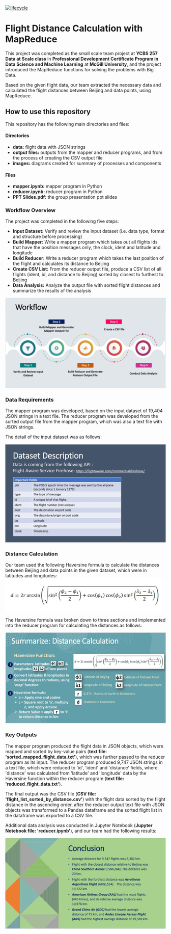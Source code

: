 [![lifecycle](https://img.shields.io/badge/lifecycle-experimental-orange.svg)](https://www.tidyverse.org/lifecycle/#experimental)

# Flight Distance Calculation with MapReduce

This project was completed as the small scale team project at __YCBS 257 Data at Scale class__ in __Professional Development Certificate Program in Data Science and Machine Learning__ at __McGill University__, and the project introduced the MapReduce functions for solving the problems with Big Data. 

Based on the given flight data, our team extracted the necessary data and calculated the flight distances between Beijing and data points, using MapReduce.

## How to use this repository

This repository has the following main directories and files:

#### __Directories__
* __data:__ flight data with JSON strings
* __output files:__ outputs from the mapper and reducer programs, and from the process of creating the CSV output file
* __images:__ diagrams created for summary of processes and components

#### __Files__
* __mapper.ipynb:__ mapper program in Python
* __reducer.ipynb:__ reducer program in Python
* __PPT Slides.pdf:__ the group presentation ppt slides

### Workflow Overview

The project was completed in the following five steps:
* __Input Dataset:__ Verify and review the input dataset (i.e. data type, format and structure before processing)
* __Build Mapper:__ Write a mapper program which takes out all flights ids that have the position messages only, the clock, ident and latitude and longitude
* __Build Reducer:__ Write a reducer program which takes the last position of the flight and calculates its distance to Beijing
* __Create CSV List:__ From the reducer output file, produce a CSV list of all flights (ident, id, and distance to Beijing) sorted by closest to furthest to Beijing
* __Data Analysis:__ Analyze the output file with sorted flight distances and summarize the results of the analysis

![workflow](https://github.com/Nicole-Hong/Flight_Distance_Calculation_with_MapReduce/blob/main/images/workflow.JPG)

### Data Requirements

The mapper program was developed, based on the input dataset of 19,404 JSON strings in a text file. The reducer program was developed from the sorted output file from the mapper program, which was also a text file with JSON strings.

The detail of the input dataset was as follows:

![dataset](https://github.com/Nicole-Hong/Flight_Distance_Calculation_with_MapReduce/blob/main/images/dataset.JPG)

### Distance Calculation

Our team used the following Haversine formula to calculate the distances between Beijing and data points in the given dataset, which were in latitudes and longitudes:
![formula](https://github.com/Nicole-Hong/Flight_Distance_Calculation_with_MapReduce/blob/main/images/haversine.JPG)

The Haversine formula was broken down to three sections and implemented into the reducer program for calculating the distances as follows:

![haversine_details](https://github.com/Nicole-Hong/Flight_Distance_Calculation_with_MapReduce/blob/main/images/haversine_details.JPG)

### Key Outputs

The mapper program produced the flight data in JSON objects, which were mapped and sorted by key-value pairs (__text file: 'sorted_mapped_flight_data.txt'__), which was further passed to the reducer program as its input. The reducer program produced 9,747 JSON strings in a text file, which were reduced to 'id', 'ident' and 'distance' fields, where 'distance' was calculated from 'latitude' and 'longitude' data by the Haversine function within the reducer program (__text file: 'reduced_flight_data.txt'__).  

The final output was the CSV file (__CSV file: 'flight_list_sorted_by_distance.csv'__) with the flight data sorted by the flight distance in the ascending order, after the reducer output text file with JSON objects was transformed to a Pandas dataframe and the sorted flight list in the dataframe was exported to a CSV file.

Additional data analysis was conducted in Jupyter Notebook (__Jupyter Notebook file: 'reducer.ipynb'__), and our team had the following results:

![summary](https://github.com/Nicole-Hong/Flight_Distance_Calculation_with_MapReduce/blob/main/images/summary.JPG)



